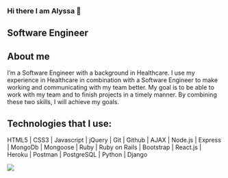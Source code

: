 ### Hi there I am Alyssa 👋

## Software Engineer

## About me

I’m a Software Engineer with a background in Healthcare. I use my experience in Healthcare in combination with a Software Engineer to make working and communicating with my team better. My goal is to be able to work with my team and to finish projects in a timely manner. By combining these two skills, I will achieve my goals.

## Technologies that I use: 

HTML5 | CSS3 | Javascript | jQuery | Git | Github | AJAX | Node.js | Express | MongoDb | Mongoose | Ruby | Ruby on Rails | Bootstrap | React.js | Heroku | Postman | PostgreSQL | Python | Django 


<img align="center" src="https://github-readme-stats.vercel.app/api/top-langs/?username=agoody44&theme=<THEME_NAME>" />